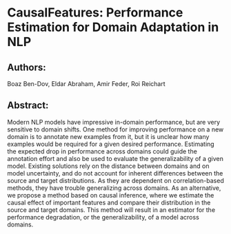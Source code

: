 # CausalFeatures: Performance Estimation for Domain Adaptation in NLP

## Authors:

Boaz Ben-Dov, Eldar Abraham, Amir Feder, Roi Reichart

## Abstract:

Modern NLP models have impressive in-domain performance, but are very sensitive to domain shifts. One method for
improving performance on a new domain is to annotate new examples from it, but it is unclear how many examples would be
required for a given desired performance. Estimating the expected drop in performance across domains could guide the
annotation effort and also be used to evaluate the generalizability of a given model. Existing solutions rely on the
distance between domains and on model uncertainty, and do not account for inherent differences between the source and
target distributions. As they are dependent on correlation-based methods, they have trouble generalizing across domains.
As an alternative, we propose a method based on causal inference, where we estimate the causal effect of important
features and compare their distribution in the source and target domains. This method will result in an estimator for
the performance degradation, or the generalizability, of a model across domains.
 